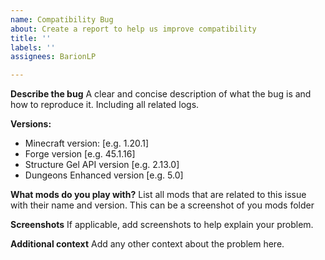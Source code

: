 ```yaml
---
name: Compatibility Bug
about: Create a report to help us improve compatibility
title: ''
labels: ''
assignees: BarionLP

---
```


**Describe the bug**
A clear and concise description of what the bug is and how to reproduce it. Including all related logs.

**Versions:**
 - Minecraft version: [e.g. 1.20.1]
 - Forge version [e.g. 45.1.16]
 - Structure Gel API version [e.g. 2.13.0]
 - Dungeons Enhanced version [e.g. 5.0]

**What mods do you play with?**
List all mods that are related to this issue with their name and version.
This can be a screenshot of you mods folder 

**Screenshots**
If applicable, add screenshots to help explain your problem.

**Additional context**
Add any other context about the problem here.
